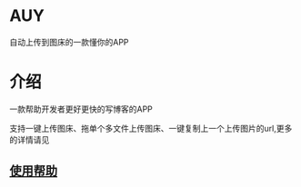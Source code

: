 # AUY
自动上传到图床的一款懂你的APP
# 介绍
一款帮助开发者更好更快的写博客的APP

支持一键上传图床、拖单个多文件上传图床、一键复制上一个上传图片的url,更多的详情请见
## [使用帮助](https://github.com/ifgyong/AUY/wiki)

